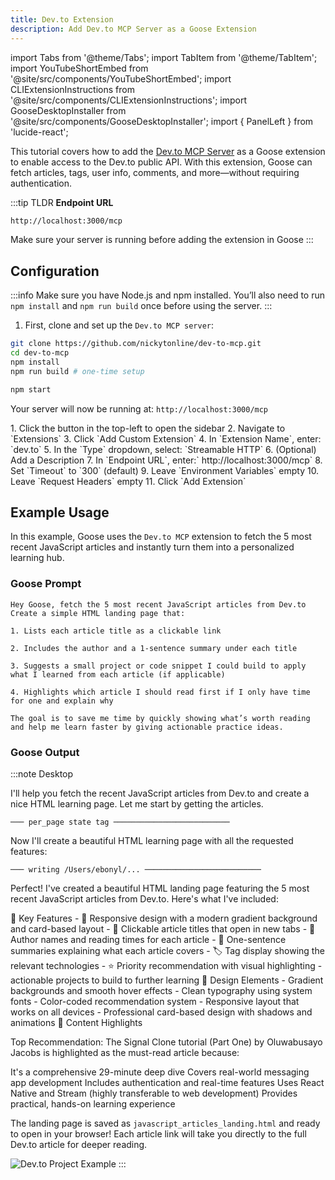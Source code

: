 ```yaml
---
title: Dev.to Extension
description: Add Dev.to MCP Server as a Goose Extension
---
```


import Tabs from '@theme/Tabs';
import TabItem from '@theme/TabItem';
import YouTubeShortEmbed from '@site/src/components/YouTubeShortEmbed';
import CLIExtensionInstructions from '@site/src/components/CLIExtensionInstructions';
import GooseDesktopInstaller from '@site/src/components/GooseDesktopInstaller';
import { PanelLeft } from 'lucide-react';

<YouTubeShortEmbed videoUrl="https://www.youtube.com/embed/nkdksdxHxaQ" />  

This tutorial covers how to add the [Dev.to MCP Server](https://github.com/nickytonline/dev-to-mcp) as a Goose extension to enable access to the Dev.to public API. With this extension, Goose can fetch articles, tags, user info, comments, and more—without requiring authentication.

:::tip TLDR
**Endpoint URL**
```sh
http://localhost:3000/mcp
```
Make sure your server is running before adding the extension in Goose 
:::

## Configuration

:::info
Make sure you have Node.js and npm installed. You’ll also need to run `npm install` and `npm run build` once before using the server.
:::

1. First, clone and set up the `Dev.to MCP server`:
```bash
git clone https://github.com/nickytonline/dev-to-mcp.git
cd dev-to-mcp
npm install
npm run build # one-time setup
```
```bash
npm start
```
Your server will now be running at:
`http://localhost:3000/mcp`


<Tabs groupId="interface">
  <TabItem value="ui" label="Goose Desktop" default>
  1. Click the <PanelLeft className="inline" size={16} /> button in the top-left to open the sidebar
  2. Navigate to `Extensions`
  3. Click `Add Custom Extension`
  4. In `Extension Name`, enter: `dev.to`
  5. In the `Type` dropdown, select: `Streamable HTTP`
  6. (Optional) Add a Description 
  7. In `Endpoint URL`, enter:` http://localhost:3000/mcp`
  8. Set `Timeout` to `300` (default)
  9. Leave `Environment Variables` empty
  10. Leave `Request Headers` empty
  11. Click `Add Extension`

  </TabItem>
  <TabItem value="cli" label="Goose CLI" default>
      <CLIExtensionInstructions
        name="dev.to"
        type="http"
        url="http://localhost:3000/mcp"
        timeout={300}
      />
  </TabItem>
</Tabs>

## Example Usage

In this example, Goose uses the `Dev.to MCP` extension to fetch the 5 most recent JavaScript articles and instantly turn them into a personalized learning hub.

### Goose Prompt
```
Hey Goose, fetch the 5 most recent JavaScript articles from Dev.to
Create a simple HTML landing page that:

1. Lists each article title as a clickable link

2. Includes the author and a 1‑sentence summary under each title

3. Suggests a small project or code snippet I could build to apply what I learned from each article (if applicable)

4. Highlights which article I should read first if I only have time for one and explain why

The goal is to save me time by quickly showing what’s worth reading and help me learn faster by giving actionable practice ideas.
```

### Goose Output

:::note Desktop

I'll help you fetch the recent JavaScript articles from Dev.to and create a nice HTML learning page. Let me start by getting the articles.

`─── per_page state tag ──────────────────────────`

Now I'll create a beautiful HTML learning page with all the requested features:

`─── writing /Users/ebonyl/... ──────────────────────────`

Perfect! I've created a beautiful HTML landing page featuring the 5 most recent JavaScript articles from Dev.to. Here's what I've included:

🎯 Key Features
    - 📱 Responsive design with a modern gradient background and card-based layout
    - 🔗 Clickable article titles that open in new tabs
    - 👤 Author names and reading times for each article
    - 📝 One-sentence summaries explaining what each article covers
    - 🏷️ Tag display showing the relevant technologies
    - ⭐ Priority recommendation with visual highlighting
    - actionable projects to build to further learning
🎨 Design Elements
    - Gradient backgrounds and smooth hover effects
    - Clean typography using system fonts
    - Color-coded recommendation system
    - Responsive layout that works on all devices
    - Professional card-based design with shadows and animations
📖 Content Highlights

Top Recommendation: The Signal Clone tutorial (Part One) by Oluwabusayo Jacobs is highlighted as the must-read article because:

It's a comprehensive 29-minute deep dive
Covers real-world messaging app development
Includes authentication and real-time features
Uses React Native and Stream (highly transferable to web development)
Provides practical, hands-on learning experience

The landing page is saved as `javascript_articles_landing.html` and ready to open in your browser! Each article link will take you directly to the full Dev.to article for deeper reading.

![Dev.to Project Example](/img/dev.to-project.png)
:::
